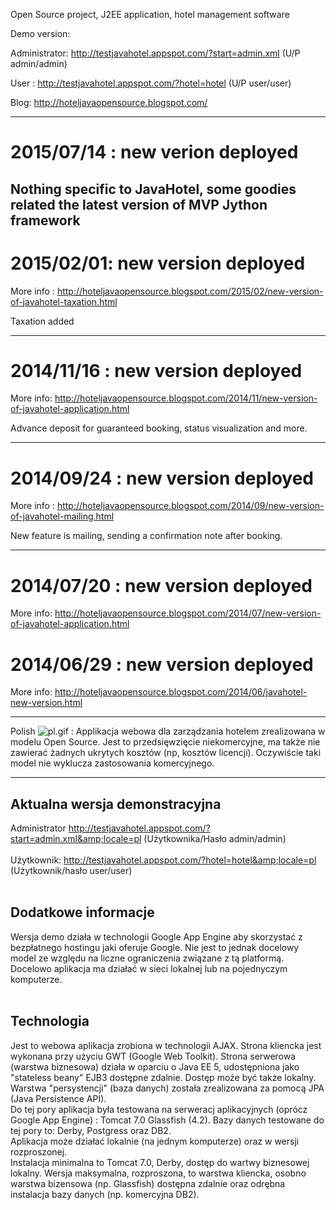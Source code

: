 Open Source project, J2EE application, hotel management software


Demo version:

Administrator: http://testjavahotel.appspot.com/?start=admin.xml  (U/P admin/admin)

User : http://testjavahotel.appspot.com/?hotel=hotel (U/P user/user)

Blog: http://hoteljavaopensource.blogspot.com/

---
# 2015/07/14 : new verion deployed
Nothing specific to JavaHotel, some goodies related the latest version of MVP Jython framework
---

# 2015/02/01: new version deployed #
More info : http://hoteljavaopensource.blogspot.com/2015/02/new-version-of-javahotel-taxation.html

Taxation added

---

# 2014/11/16 : new version deployed #
More info: http://hoteljavaopensource.blogspot.com/2014/11/new-version-of-javahotel-application.html

Advance deposit for guaranteed booking, status visualization and more.

---

# 2014/09/24 : new version deployed #
More info : http://hoteljavaopensource.blogspot.com/2014/09/new-version-of-javahotel-mailing.html

New feature is mailing, sending a confirmation note after booking.

---

# 2014/07/20 : new version deployed #
More info: http://hoteljavaopensource.blogspot.com/2014/07/new-version-of-javahotel-application.html
# 2014/06/29 : new version deployed #
More info: http://hoteljavaopensource.blogspot.com/2014/06/javahotel-new-version.html

---

Polish 	<img src='http://darmowegrafiki.5m.pl/flagi/gify_ikony/pl.gif' alt='pl.gif'> : Applikacja webowa dla zarządzania hotelem zrealizowana w modelu Open Source. Jest to przedsięwzięcie niekomercyjne, ma także nie zawierać żadnych ukrytych kosztów (np, kosztów licencji). Oczywiście taki model nie wyklucza zastosowania komercyjnego.<br>
<hr />
<h2>Aktualna wersja demonstracyjna</h2>

Administrator <a href='http://testjavahotel.appspot.com/?start=admin.xml&locale=pl'>http://testjavahotel.appspot.com/?start=admin.xml&amp;locale=pl</a> (Użytkownika/Hasło admin/admin)<br>
<br>
Użytkownik: <a href='http://testjavahotel.appspot.com/?hotel=hotel&locale=pl'>http://testjavahotel.appspot.com/?hotel=hotel&amp;locale=pl</a> (Użytkownik/hasło user/user)<br>
<br>
<h2>Dodatkowe informacje</h2>

Wersja demo działa w technologii Google App Engine aby skorzystać z bezpłatnego hostingu jaki oferuje Google. Nie jest to jednak docelowy model ze względu na liczne ograniczenia związane z tą platformą.<br>
Docelowo aplikacja ma działać w sieci lokalnej lub na pojednyczym komputerze.<br>
<br>
<h2>Technologia</h2>

Jest to webowa aplikacja zrobiona w technologii AJAX. Strona kliencka jest wykonana przy użyciu GWT (Google Web Toolkit). Strona serwerowa (warstwa biznesowa) działa w oparciu o Java EE 5, udostępniona jako "stateless beany" EJB3 dostępne zdalnie. Dostęp może być także lokalny. Warstwa "persystencji" (baza danych) została zrealizowana za pomocą JPA (Java Persistence API).<br>
Do tej pory aplikacja była testowana na serweracj aplikacyjnych (oprócz Google App Engine) : Tomcat 7.0 Glassfish (4.2). Bazy danych testowane do tej pory to: Derby, Postgress oraz DB2.<br>
Aplikacja może działać lokalnie (na jednym komputerze) oraz w wersji rozproszonej.<br>
Instalacja minimalna to Tomcat 7.0, Derby, dostęp do wartwy biznesowej lokalny. Wersja maksymalna, rozproszona, to warstwa kliencka, osobno warstwa bizensowa (np. Glassfish) dostępna zdalnie oraz odrębna instalacja bazy danych (np. komercyjna DB2).
